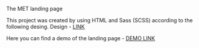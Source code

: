 The MET landing page

This project was created by using HTML and Sass (SCSS) according to the following desing.
Design - [LINK](https://www.figma.com/file/lSR1m42L9YwzQwzzxKwHpw/THE-MET?node-id=0%3A1)

Here you can find a demo of the landing page - [DEMO LINK](https://juliiaap.github.io/the_met_landing/)

